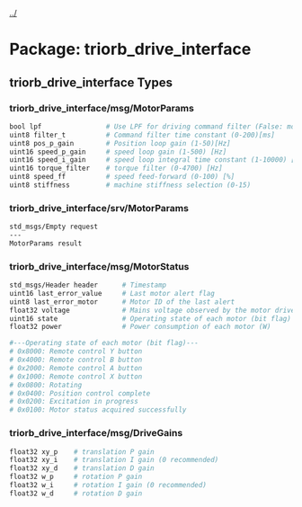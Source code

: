 [../](../README.md)

# Package: triorb_drive_interface
## triorb_drive_interface Types

### triorb_drive_interface/msg/MotorParams
```bash
bool lpf                # Use LPF for driving command filter (False: moving average)
uint8 filter_t          # Command filter time constant (0-200)[ms]
uint8 pos_p_gain        # Position loop gain (1-50)[Hz]
uint16 speed_p_gain     # speed loop gain (1-500) [Hz]
uint16 speed_i_gain     # speed loop integral time constant (1-10000) [0.01ms]
uint16 torque_filter    # torque filter (0-4700) [Hz]
uint8 speed_ff          # speed feed-forward (0-100) [%]
uint8 stiffness         # machine stiffness selection (0-15)
```

### triorb_drive_interface/srv/MotorParams
```bash
std_msgs/Empty request
---
MotorParams result
```

### triorb_drive_interface/msg/MotorStatus
```bash
std_msgs/Header header      # Timestamp
uint16 last_error_value     # Last motor alert flag
uint8 last_error_motor      # Motor ID of the last alert
float32 voltage             # Mains voltage observed by the motor driver
uint16 state                # Operating state of each motor (bit flag)
float32 power               # Power consumption of each motor (W)

#---Operating state of each motor (bit flag)---
# 0x8000: Remote control Y button
# 0x4000: Remote control B button
# 0x2000: Remote control A button
# 0x1000: Remote control X button
# 0x0800: Rotating
# 0x0400: Position control complete
# 0x0200: Excitation in progress
# 0x0100: Motor status acquired successfully
```

### triorb_drive_interface/msg/DriveGains
```bash
float32 xy_p    # translation P gain
float32 xy_i    # translation I gain (0 recommended)
float32 xy_d    # translation D gain
float32 w_p     # rotation P gain
float32 w_i     # rotation I gain (0 recommended)
float32 w_d     # rotation D gain
```